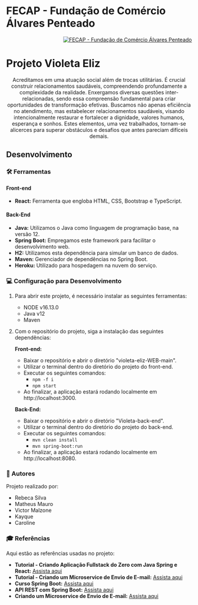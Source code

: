 # FECAP - Fundação de Comércio Álvares Penteado

<p align="right">
<a href= "https://www.fecap.br/"><img src="https://encrypted-tbn0.gstatic.com/images?q=tbn:ANd9GcRhZPrRa89Kma0ZZogxm0pi-tCn_TLKeHGVxywp-LXAFGR3B1DPouAJYHgKZGV0XTEf4AE&usqp=CAU" alt="FECAP - Fundação de Comércio Álvares Penteado" border="0"></a>
</p>

# Projeto Violeta Eliz

<p align="center"> Acreditamos em uma atuação social além de trocas utilitárias. É crucial construir relacionamentos saudáveis, compreendendo profundamente a complexidade da realidade. Enxergamos diversas questões inter-relacionadas, sendo essa compreensão fundamental para criar oportunidades de transformação efetivas. Buscamos não apenas eficiência no atendimento, mas estabelecer relacionamentos saudáveis, visando intencionalmente restaurar e fortalecer a dignidade, valores humanos, esperança e sonhos. Estes elementos, uma vez trabalhados, tornam-se alicerces para superar obstáculos e desafios que antes pareciam difíceis demais.</p>

## Desenvolvimento

### 🛠️ Ferramentas

#### Front-end
- **React:** Ferramenta que engloba HTML, CSS, Bootstrap e TypeScript.

#### Back-End
- **Java:** Utilizamos o Java como linguagem de programação base, na versão 12.
- **Spring Boot:** Empregamos este framework para facilitar o desenvolvimento web.
- **H2:** Utilizamos esta dependência para simular um banco de dados.
- **Maven:** Gerenciador de dependências no Spring Boot.
- **Heroku:** Utilizado para hospedagem na nuvem do serviço.

### 💻 Configuração para Desenvolvimento

1. Para abrir este projeto, é necessário instalar as seguintes ferramentas:
   - NODE v16.13.0
   - Java v12
   - Maven

2. Com o repositório do projeto, siga a instalação das seguintes dependências:

   **Front-end:**
   - Baixar o repositório e abrir o diretório "violeta-eliz-WEB-main".
   - Utilizar o terminal dentro do diretório do projeto do front-end.
   - Executar os seguintes comandos:
     - `npm -f i`
     - `npm start`
   - Ao finalizar, a aplicação estará rodando localmente em http://localhost:3000.

   **Back-End:**
   - Baixar o repositório e abrir o diretório "Violeta-back-end".
   - Utilizar o terminal dentro do diretório do projeto do back-end.
   - Executar os seguintes comandos:
     - `mvn clean install`
     - `mvn spring-boot:run`
   - Ao finalizar, a aplicação estará rodando localmente em http://localhost:8080.

### 📝 Autores

Projeto realizado por:
- Rebeca Silva
- Matheus Mauro
- Victor Malzone
- Kayque
- Caroline

### 🎓 Referências

Aqui estão as referências usadas no projeto:

- **Tutorial - Criando Aplicação Fullstack do Zero com Java Spring e React:** [Assista aqui](https://youtu.be/lUVureR5GqI?si=cJNlngCZIbURfKwl)
- **Tutorial - Criando um Microservice de Envio de E-mail:** [Assista aqui](https://www.youtube.com/watch?v=ZBleZzJf6ro)
- **Curso Spring Boot:** [Assista aqui](https://www.youtube.com/watch?v=OHn1jLHGptw&list=PL8iIphQOyG-DHLpEx1TPItqJamy08fs1D&pp=iAQB)
- **API REST com Spring Boot:** [Assista aqui](https://www.youtube.com/watch?v=bpBRFNKg8k4&list=PL8iIphQOyG-D2FP9wkg12AavzmVRWEcnJ&pp=iAQB)
- **Criando um Microservice de Envio de E-mail:** [Assista aqui](https://www.youtube.com/watch?v=ZBleZzJf6ro)
